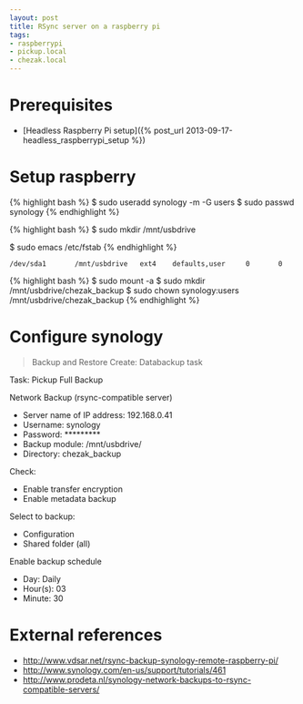 ```yaml
---
layout: post
title: RSync server on a raspberry pi
tags:
- raspberrypi
- pickup.local
- chezak.local
---
```


Prerequisites
=============

- [Headless Raspberry Pi setup]({% post_url 2013-09-17-headless_raspberrypi_setup %})


Setup raspberry
===============

{% highlight bash %}
$ sudo useradd synology -m -G users
$ sudo passwd synology
{% endhighlight %}

{% highlight bash %}
$ sudo mkdir /mnt/usbdrive

$ sudo emacs /etc/fstab
{% endhighlight %}

```
/dev/sda1       /mnt/usbdrive   ext4    defaults,user     0       0
```

{% highlight bash %}
$ sudo mount -a
$ sudo mkdir /mnt/usbdrive/chezak_backup
$ sudo chown synology:users /mnt/usbdrive/chezak_backup
{% endhighlight %}


Configure synology
==================

> Backup and Restore
> Create: Databackup task

Task: Pickup Full Backup

Network Backup (rsync-compatible server)

- Server name of IP address: 192.168.0.41
- Username: synology
- Password: *********
- Backup module: /mnt/usbdrive/
- Directory: chezak_backup

Check:
- Enable transfer encryption
- Enable metadata backup

Select to backup:
- Configuration
- Shared folder (all)

Enable backup schedule
- Day: Daily
- Hour(s): 03
- Minute: 30


External references
===================

- <http://www.vdsar.net/rsync-backup-synology-remote-raspberry-pi/>
- <http://www.synology.com/en-us/support/tutorials/461>
- <http://www.prodeta.nl/synology-network-backups-to-rsync-compatible-servers/>
